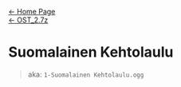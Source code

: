 [← Home Page](../../README.md)  
[← OST_2.7z](../ost_2-7z.md)

# Suomalainen Kehtolaulu
> aka: `1-Suomalainen Kehtolaulu.ogg`